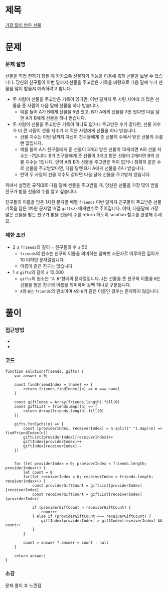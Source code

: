 # 제목

[가장 많이 받은 선물](https://school.programmers.co.kr/learn/courses/30/lessons/258712)

# 문제

### 문제 설명

선물을 직접 전하기 힘들 때 카카오톡 선물하기 기능을 이용해 축하 선물을 보낼 수 있습니다. 당신의 친구들이 이번 달까지 선물을 주고받은 기록을 바탕으로 다음 달에 누가 선물을 많이 받을지 예측하려고 합니다.

- 두 사람이 선물을 주고받은 기록이 있다면, 이번 달까지 두 사람 사이에 더 많은 선물을 준 사람이 다음 달에 선물을 하나 받습니다.
  - 예를 들어 A가 B에게 선물을 5번 줬고, B가 A에게 선물을 3번 줬다면 다음 달엔 A가 B에게 선물을 하나 받습니다.
- 두 사람이 선물을 주고받은 기록이 하나도 없거나 주고받은 수가 같다면, 선물 지수가 더 큰 사람이 선물 지수가 더 작은 사람에게 선물을 하나 받습니다.
  - 선물 지수는 이번 달까지 자신이 친구들에게 준 선물의 수에서 받은 선물의 수를 뺀 값입니다.
  - 예를 들어 A가 친구들에게 준 선물이 3개고 받은 선물이 10개라면 A의 선물 지수는 -7입니다. B가 친구들에게 준 선물이 3개고 받은 선물이 2개라면 B의 선물 지수는 1입니다. 만약 A와 B가 선물을 주고받은 적이 없거나 정확히 같은 수로 선물을 주고받았다면, 다음 달엔 B가 A에게 선물을 하나 받습니다.
  - 만약 두 사람의 선물 지수도 같다면 다음 달에 선물을 주고받지 않습니다.

위에서 설명한 규칙대로 다음 달에 선물을 주고받을 때, 당신은 선물을 가장 많이 받을 친구가 받을 선물의 수를 알고 싶습니다.

친구들의 이름을 담은 1차원 문자열 배열 `friends` 이번 달까지 친구들이 주고받은 선물 기록을 담은 1차원 문자열 배열 `gifts`가 매개변수로 주어집니다. 이때, 다음달에 가장 많은 선물을 받는 친구가 받을 선물의 수를 return 하도록 solution 함수를 완성해 주세요.

### 제한 조건

- 2 ≤ `friends`의 길이 = 친구들의 수 ≤ 50
  - `friends`의 원소는 친구의 이름을 의미하는 알파벳 소문자로 이루어진 길이가 10 이하인 문자열입니다.
  - 이름이 같은 친구는 없습니다.
- 1 ≤ `gifts`의 길이 ≤ 10,000
  - `gifts`의 원소는 `"A B"`형태의 문자열입니다. `A`는 선물을 준 친구의 이름을 `B`는 선물을 받은 친구의 이름을 의미하며 공백 하나로 구분됩니다.
  - `A`와 `B`는 `friends`의 원소이며 `A`와 `B`가 같은 이름인 경우는 존재하지 않습니다.

# 풀이

### 접근방법

-
-

### 코드

```
function solution(friends, gifts) {
    var answer = 0;

    const findFriendIndex = (name) => {
        return friends.findIndex((n) => n === name)
    }

    const giftIndex = Array(friends.length).fill(0)
    const giftList = friends.map((n) => {
        return Array(friends.length).fill(0)
    })

    gifts.forEach((n) => {
        const [providerIndex, receiverIndex] = n.split(" ").map((n) => findFriendIndex(n))
        giftList[providerIndex][receiverIndex]++
        giftIndex[providerIndex]++
        giftIndex[receiverIndex]--
    })


    for (let providerIndex = 0; providerIndex < friends.length; providerIndex++) {
        let count = 0
        for(let receiverIndex = 0; receiverIndex < friends.length; receiverIndex++) {
            const providerGiftCount = giftList[providerIndex][receiverIndex]
            const receiverGiftCount = giftList[receiverIndex][providerIndex]

            if (providerGiftCount > receiverGiftCount) {
                count++
            } else if (providerGiftCount === receiverGiftCount) {
                giftIndex[providerIndex] > giftIndex[receiverIndex] && count++
            }
        }

        count > answer ? answer = count : null
    }

    return answer;
}
```

### 소감

문제 풀이 후 느낀점
